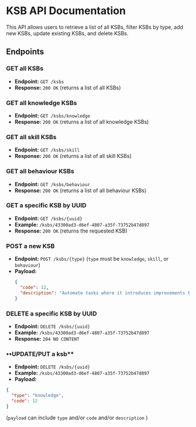 # KSB API Documentation

This API allows users to retrieve a list of all KSBs, filter KSBs by type, add new KSBs, update existing KSBs, and delete KSBs.


## Endpoints  

### **GET all KSBs**  
- **Endpoint:** `GET /ksbs`  
- **Response:** `200 OK` (returns a list of all KSBs)  

### **GET all knowledge KSBs**  
- **Endpoint:** `GET /ksbs/knowledge`  
- **Response:** `200 OK` (returns a list of all knowledge KSBs)  

### **GET all skill KSBs**  
- **Endpoint:** `GET /ksbs/skill`  
- **Response:** `200 OK` (returns a list of all skill KSBs)  

### **GET all behaviour KSBs**  
- **Endpoint:** `GET /ksbs/behaviour`  
- **Response:** `200 OK` (returns a list of all behaviour KSBs)  

### **GET a specific KSB by UUID**  
- **Endpoint:** `GET /ksbs/{uuid}`  
- **Example:** `/ksbs/43300ad3-d6ef-4807-a35f-73752b47d897`  
- **Response:** `200 OK` (returns the requested KSB)  

### **POST a new KSB**  
- **Endpoint:** `POST /ksbs/{type}` (`type` must be `knowledge`, `skill`, or `behaviour`)  
- **Payload:**  
  ```json
  {
    "code": 12,
    "description": "Automate tasks where it introduces improvements to the efficiency of business processes and reduces waste, considering the effort and cost of automation."
  }

### **DELETE a specific KSB by UUID** 
- **Endpoint:** `DELETE /ksbs/{uuid}`
- **Example:** `/ksbs/43300ad3-d6ef-4807-a35f-73752b47d897`  
- **Response:** `204 NO CONTENT`

### ••UPDATE/PUT a ksb**
- **Endpoint:** `DELETE /ksbs/{uuid}`
- **Example:** `/ksbs/43300ad3-d6ef-4807-a35f-73752b47d897`  
- **Payload:** 
```json
{
  "type": "knowledge", 
  "code": 12
}
```
(`payload` can include `type` and/or `code` and/or `description` )